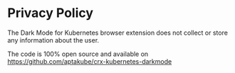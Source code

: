 # Privacy Policy

The Dark Mode for Kubernetes browser extension does not collect or store any information about the user.

The code is 100% open source and available on https://github.com/aptakube/crx-kubernetes-darkmode
